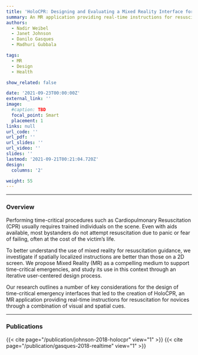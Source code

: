 ```yaml
---
title: 'HoloCPR: Designing and Evaluating a Mixed Reality Interface for Time-Critical Emergencies'
summary: An MR application providing real-time instructions for resuscitation for novices through a combination of visual and spatial cues.
authors: 
  - Nadir Weibel
  - Janet Johnson
  - Danilo Gasques
  - Madhuri Gubbala

tags:
  - MR
  - Design
  - Health

show_related: false

date: '2021-09-23T00:00:00Z'
external_link: ''
image:
  #caption: TBD
  focal_point: Smart
  placement: 1
links: null
url_code: ''
url_pdf: ''
url_slides: ''
url_video: ''
slides: ''
lastmod: '2021-09-21T00:21:04.720Z'
design:
  columns: '2'

weight: 55
---
```


------

### Overview

Performing time-critical procedures such as Cardiopulmonary Resuscitation (CPR) usually requires trained individuals on the scene. Even with aids available, most bystanders do not attempt resuscitation due to panic or fear of failing, often at the cost of the victim’s life. 

To better understand the use of mixed reality for resuscitation guidance, we investigate if spatially localized instructions are better than those on a 2D screen. We propose Mixed Reality (MR) as a compelling medium to support time-critical emergencies, and study its use in this context through an iterative user-centered design process. 

Our research outlines a number of key considerations for the design of time-critical emergency interfaces that led to the creation of HoloCPR, an MR application providing real-time instructions for resuscitation for novices through a combination of visual and spatial cues.

------

### Publications

{{< cite page="/publication/johnson-2018-holocpr" view="1" >}}
{{< cite page="/publication/gasques-2018-realtime" view="1" >}}

